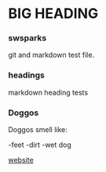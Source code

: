 # BIG HEADING

### swsparks

git and markdown test file.

### headings

markdown heading tests

### Doggos

Doggos smell like:

-feet
-dirt
-wet dog

[website](www.swsparks.com)
